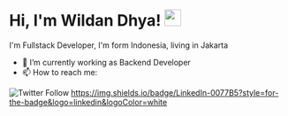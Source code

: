 # Hi, I'm Wildan Dhya! <img src="https://raw.githubusercontent.com/MartinHeinz/MartinHeinz/master/wave.gif" width="30px">
I'm Fullstack Developer, I'm form Indonesia, living in Jakarta
- 🔭 I’m currently working as Backend Developer
- 📫 How to reach me:


![Twitter Follow](https://img.shields.io/twitter/follow/wwldan?style=social) https://img.shields.io/badge/LinkedIn-0077B5?style=for-the-badge&logo=linkedin&logoColor=white







